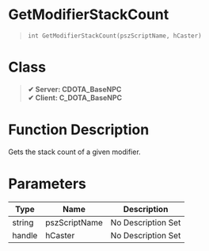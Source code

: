 # GetModifierStackCount
> `int GetModifierStackCount(pszScriptName, hCaster)`
# Class
> __✔ Server: CDOTA_BaseNPC__  
> __✔ Client: C_DOTA_BaseNPC__  
# Function Description
Gets the stack count of a given modifier.
# Parameters
Type|Name|Description
--|--|--
string|pszScriptName|No Description Set
handle|hCaster|No Description Set
